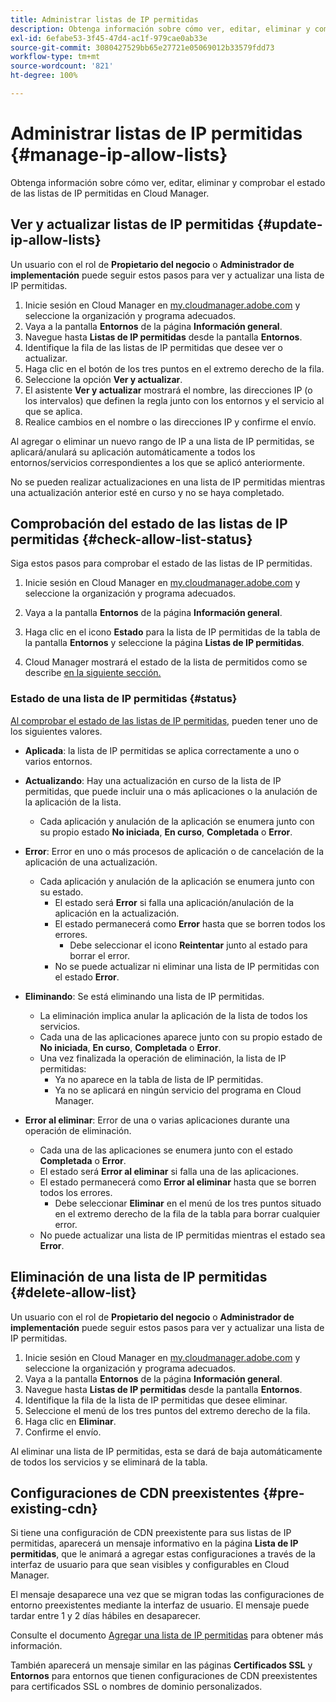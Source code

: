 ```yaml
---
title: Administrar listas de IP permitidas
description: Obtenga información sobre cómo ver, editar, eliminar y comprobar el estado de las listas de IP permitidas en Cloud Manager.
exl-id: 6efabe53-3f45-47d4-ac1f-979cae0ab33e
source-git-commit: 3080427529bb65e27721e05069012b33579fdd73
workflow-type: tm+mt
source-wordcount: '821'
ht-degree: 100%

---
```


# Administrar listas de IP permitidas {#manage-ip-allow-lists}

Obtenga información sobre cómo ver, editar, eliminar y comprobar el estado de las listas de IP permitidas en Cloud Manager.

## Ver y actualizar listas de IP permitidas {#update-ip-allow-lists}

Un usuario con el rol de **Propietario del negocio** o **Administrador de implementación** puede seguir estos pasos para ver y actualizar una lista de IP permitidas.

1. Inicie sesión en Cloud Manager en [my.cloudmanager.adobe.com](https://my.cloudmanager.adobe.com/) y seleccione la organización y programa adecuados.
1. Vaya a la pantalla **Entornos** de la página **Información general**.
1. Navegue hasta **Listas de IP permitidas** desde la pantalla **Entornos**.
1. Identifique la fila de las listas de IP permitidas que desee ver o actualizar.
1. Haga clic en el botón de los tres puntos en el extremo derecho de la fila.
1. Seleccione la opción **Ver y actualizar**.
1. El asistente **Ver y actualizar** mostrará el nombre, las direcciones IP (o los intervalos) que definen la regla junto con los entornos y el servicio al que se aplica.
1. Realice cambios en el nombre o las direcciones IP y confirme el envío.

Al agregar o eliminar un nuevo rango de IP a una lista de IP permitidas, se aplicará/anulará su aplicación automáticamente a todos los entornos/servicios correspondientes a los que se aplicó anteriormente.

No se pueden realizar actualizaciones en una lista de IP permitidas mientras una actualización anterior esté en curso y no se haya completado.

## Comprobación del estado de las listas de IP permitidas {#check-allow-list-status}

Siga estos pasos para comprobar el estado de las listas de IP permitidas.

1. Inicie sesión en Cloud Manager en [my.cloudmanager.adobe.com](https://my.cloudmanager.adobe.com/) y seleccione la organización y programa adecuados.

1. Vaya a la pantalla **Entornos** de la página **Información general**.

1. Haga clic en el icono **Estado** para la lista de IP permitidas de la tabla de la pantalla **Entornos** y seleccione la página **Listas de IP permitidas**.

1. Cloud Manager mostrará el estado de la lista de permitidos como se describe [en la siguiente sección.](#status)

### Estado de una lista de IP permitidas {#status}

[Al comprobar el estado de las listas de IP permitidas,](#check-allow-list-status) pueden tener uno de los siguientes valores.

* **Aplicada**: la lista de IP permitidas se aplica correctamente a uno o varios entornos.

* **Actualizando**: Hay una actualización en curso de la lista de IP permitidas, que puede incluir una o más aplicaciones o la anulación de la aplicación de la lista.

   * Cada aplicación y anulación de la aplicación se enumera junto con su propio estado **No iniciada**, **En curso**, **Completada** o **Error**.

* **Error**: Error en uno o más procesos de aplicación o de cancelación de la aplicación de una actualización.
   * Cada aplicación y anulación de la aplicación se enumera junto con su estado.
      * El estado será **Error** si falla una aplicación/anulación de la aplicación en la actualización.
      * El estado permanecerá como **Error** hasta que se borren todos los errores.
         * Debe seleccionar el icono **Reintentar** junto al estado para borrar el error.
      * No se puede actualizar ni eliminar una lista de IP permitidas con el estado **Error**.

* **Eliminando**: Se está eliminando una lista de IP permitidas.
   * La eliminación implica anular la aplicación de la lista de todos los servicios.
   * Cada una de las aplicaciones aparece junto con su propio estado de **No iniciada**, **En curso**, **Completada** o **Error**.
   * Una vez finalizada la operación de eliminación, la lista de IP permitidas:
      * Ya no aparece en la tabla de lista de IP permitidas.
      * Ya no se aplicará en ningún servicio del programa en Cloud Manager.

* **Error al eliminar**: Error de una o varias aplicaciones durante una operación de eliminación.

   * Cada una de las aplicaciones se enumera junto con el estado **Completada** o **Error**.
   * El estado será **Error al eliminar** si falla una de las aplicaciones.
   * El estado permanecerá como **Error al eliminar** hasta que se borren todos los errores.
      * Debe seleccionar **Eliminar** en el menú de los tres puntos situado en el extremo derecho de la fila de la tabla para borrar cualquier error.
   * No puede actualizar una lista de IP permitidas mientras el estado sea **Error**.

## Eliminación de una lista de IP permitidas {#delete-allow-list}

Un usuario con el rol de **Propietario del negocio** o **Administrador de implementación** puede seguir estos pasos para ver y actualizar una lista de IP permitidas.

1. Inicie sesión en Cloud Manager en [my.cloudmanager.adobe.com](https://my.cloudmanager.adobe.com/) y seleccione la organización y programa adecuados.
1. Vaya a la pantalla **Entornos** de la página **Información general**.
1. Navegue hasta **Listas de IP permitidas** desde la pantalla **Entornos**.
1. Identifique la fila de la lista de IP permitidas que desee eliminar.
1. Seleccione el menú de los tres puntos del extremo derecho de la fila.
1. Haga clic en **Eliminar**.
1. Confirme el envío.

Al eliminar una lista de IP permitidas, esta se dará de baja automáticamente de todos los servicios y se eliminará de la tabla.

## Configuraciones de CDN preexistentes {#pre-existing-cdn}

Si tiene una configuración de CDN preexistente para sus listas de IP permitidas, aparecerá un mensaje informativo en la página **Lista de IP permitidas**, que le animará a agregar estas configuraciones a través de la interfaz de usuario para que sean visibles y configurables en Cloud Manager.

El mensaje desaparece una vez que se migran todas las configuraciones de entorno preexistentes mediante la interfaz de usuario. El mensaje puede tardar entre 1 y 2 días hábiles en desaparecer.

Consulte el documento [Agregar una lista de IP permitidas](/help/implementing/cloud-manager/ip-allow-lists/add-ip-allow-lists.md) para obtener más información.

También aparecerá un mensaje similar en las páginas **Certificados SSL** y **Entornos** para entornos que tienen configuraciones de CDN preexistentes para certificados SSL o nombres de dominio personalizados.
